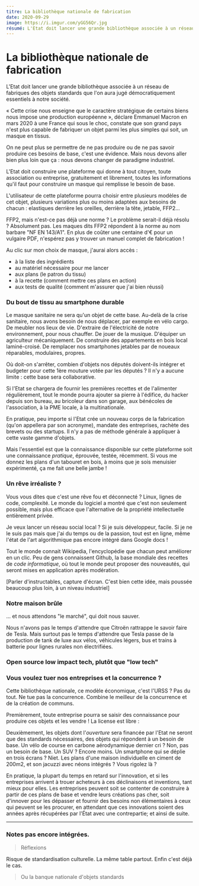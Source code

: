 ```yaml
---
titre: La bibliothèque nationale de fabrication
date: 2020-09-29
image: https://i.imgur.com/yGG56Qr.jpg
résumé: L'Etat doit lancer une grande bibliothèque associée à un réseau de fabriques des objets standards que l'on aura jugé démocratiquement essentiels à notre société.
---
```


# La bibliothèque nationale de fabrication


L'Etat doit lancer une grande bibliothèque associée à un réseau de fabriques des objets standards que l'on aura jugé démocratiquement essentiels à notre société.

« Cette crise nous enseigne que le caractère stratégique de certains biens nous impose une production européenne », déclare Emmanuel Macron en mars 2020 à une France qui sous le choc, constate que son grand pays n'est plus capable de fabriquer un objet parmi les plus simples qui soit, un masque en tissus.

On ne peut plus se permettre de ne pas produire ou de ne pas savoir produire ces besoins de base, c'est une évidence. Mais nous devons aller bien plus loin que ça : nous devons changer de paradigme industriel.

L'Etat doit construire une plateforme qui donne à tout citoyen, toute association ou entreprise, gratuitement et librement, toutes les informations qu'il faut pour construire un masque qui remplisse le besoin de base. 

L'utilisateur de cette plateforme pourra choisir entre plusieurs modèles de cet objet, plusieurs variations plus ou moins adaptées aux besoins de chacun : elastiques derrière les oreilles, derrière la tête, jetable, FFP2... 

FFP2, mais n'est-ce pas déjà une norme ? Le problème serait-il déjà résolu ? Absolument pas. Les maques dits FFP2 répondent à la norme au nom barbare "NF EN 143/A1". En plus de coûter une centaine d'€ pour un vulgaire PDF, n'espérez pas y trouver un manuel complet de fabrication ! 

Au clic sur mon choix de masque, j'aurai alors accès : 
- à la liste des ingrédients
- au matériel nécessaire pour me lancer
- aux plans (le patron du tissu)
- à la recette (comment mettre ces plans en action)
- aux tests de qualité (comment m'assurer que j'ai bien réussi)

### Du bout de tissu au smartphone durable

Le masque sanitaire ne sera qu'un objet de cette base. Au-delà de la crise sanitaire, nous avons besoin de nous déplacer, par exemple en vélo cargo. De meubler nos lieux de vie. D'extraire de l'électricité de notre environnement, pour nous chauffer. De jouer de la musique. D'équiper un agriculteur mécaniquement. De construire des appartements en bois local laminé-croisé. De remplacer nos smartphones jetables par de noueaux réparables, modulaires, propres.



Où doit-on s'arrêter, combien d'objets nos députés doivent-ils intégrer et budgeter pour cette 1ère mouture votée par les députés ? Il n'y a aucune limite : cette base sera collaborative. 

Si l'Etat se chargera de fournir les premières recettes et de l'alimenter régulièrement, tout le monde pourra ajouter sa pierre à l'édifice, du hacker depuis son bureau, au bricoleur dans son garage, aux bénécoles de l'association, à la PME locale, à la multinationale.

En pratique, peu importe si l'Etat crée un nouveau corps de la fabrication (qu'on appellera par son acronyme), mandate des entreprises, rachète des brevets ou des startups. Il n'y a pas de méthode générale à appliquer à cette vaste gamme d'objets. 

Mais l'essentiel est que la connaissance disponible sur cette plateforme soit une connaissance *pratique*, éprouvée, testée, récemment. Si vous me donnez les plans d'un tabouret en bois, à moins que je sois menuisier expérimenté, ça me fait une belle jambe !

### Un rêve irréaliste ?

Vous vous dites que c'est une rêve fou et déconnecté ? Linux, lignes de code, complexité. Le monde du logiciel a montré que c'est non seulement possible, mais plus efficace que l'alternative de la propriété intellectuelle entièrement privée.

Je veux lancer un réseau social local ? Si je suis développeur, facile. Si je ne le suis pas mais que j'ai du temps ou de la passion, tout est en ligne, même l'état de l'art algorithmique pas encore intégré dans Google docs ! 

Tout le monde connait Wikipedia, l'encyclopédie que chacun peut améliorer en un clic. Peu de gens connaissent Github, la base mondiale des recettes de *code informatique*, où tout le monde peut proposer des nouveautés, qui seront mises en application après modération.

[Parler d'instructables, capture d'écran. C'est bien cette idée, mais poussée beaucoup plus loin, à un niveau industriel]


### Notre maison brûle

... et nous attendons "le marché", qui doit nous sauver.

Nous n'avons pas le temps d'attendre que Citroën rattrappe le savoir faire de Tesla. Mais surtout pas le temps d'attendre que Tesla passe de la production de tank de luxe aux vélos, véhicules légers, bus et trains à batterie pour lignes rurales non électrifiées.


### Open source low impact tech, plutôt que "low tech"


### Vous voulez tuer nos entreprises et la concurrence ? 

Cette bibliothèque nationale, ce modèle économique, c'est l'URSS ? Pas du tout. Ne tue pas la concurrence. Combine le meilleur de la concurrence et de la création de communs.

Premièrement, toute entreprise pourra se saisir des connaissance pour produire ces objets et les vendre ! La license est libre : 

Deuxièmement, les objets dont l'*ouverture* sera financée par l'Etat ne seront que des standards nécessaires, des objets qui répondent à un besoin de base. Un vélo de course en carbone aérodynamique dernier cri ? Non, pas un besoin de base. Un SUV ? Encore moins. Un smartphone qui se déplie en trois écrans ? Niet. Les plans d'une maison individuelle en ciment de 200m2, et son jacuzzi avec néons intégrés ? Vous rigolez là ?

En pratique, la plupart du temps en retard sur l'innovation, et si les entreprises arrivent à trouer acheteurs à ces déclinaisons et inventions, tant mieux pour elles. Les entreprises peuvent soit se contenter de construire à partir de ces plans de base et vendre leurs créations pas cher, soit d'innover pour les dépasser et fournir des besoins non élémentaires à ceux qui peuvent se les procurer, en attendant que ces innovations soient des années après récupérées par l'État avec une contrepartie; et ainsi de suite.


------------

### Notes pas encore intégrées.




> Réflexions 

Risque de standardisation culturelle. La même table partout. Enfin c'est déjà le cas.

> Ou la banque nationale d'objets standards
